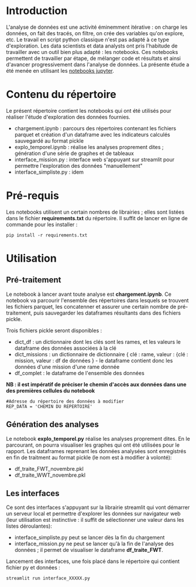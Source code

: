 # Introduction

L'analyse de données est une activité éminemment itérative : on charge les données, on fait des tracés, on filtre, on crée des variables qu'on explore, etc.
Le travail en script python classique n'est pas adapté à ce type d'exploration. Les data scientists et data analysts ont pris l'habitude de travailler avec un outil bien plus adapté : les notebooks.
Ces notebooks permettent de travailler par étape, de mélanger code et résultats et ainsi d'avancer progressivement dans l'analyse de données.
La présente étude a été menée en utilisant les [notebooks jupyter](https://jupyter.org/).


# Contenu du répertoire

Le présent répertoire contient les notebooks qui ont été utilisés pour réaliser l'étude d'exploration des données fournies.
* chargement.ipynb : parcours des répertoires contenant les fichiers parquet et création d'un dataframe avec les indicateurs calculés sauvegardé au format pickle
* explo_temporel.ipynb : réalise les analyses proprement dites ; génération d'une série de graphes et de tableaux
* interface_mission.py : interface web s'appuyant sur streamlit pour permettre l'exploration des données "manuellement"
* interface_simpliste.py : idem 

# Pré-requis

Les notebooks utilisent un certain nombres de librairies ; elles sont listées dans le fichier __requirements.txt__ du répertoire.
Il suffit de lancer en ligne de commande pour les installer :

    pip install -r requirements.txt

# Utilisation

## Pré-traitement

Le notebook à lancer avant toute analyse est __chargement.ipynb__.
Ce notebook va parcourir l'ensemble des répertoires dans lesquels se trouvent les fichiers parquet, les concatenner et assurer une certain nombre de pré-traitement, puis sauvegarder les dataframes résultants dans des fichiers pickle.

Trois fichiers pickle seront disponibles :
* dict_df : un dictionnaire dont les clés sont les rames, et les valeurs le dataframe des données associées à la clé
* dict_missions : un dictionnaire de dictionnaire { clé : rame, valeur : {clé : mission, valeur : df de données } - le dataframe contient donc les données d'une mission d'une rame donnée
* df_complet : le dataframe de l'ensemble des données

__NB : il est impératif de préciser le chemin d'accès aux données dans une des premières cellules du notebook__

    #Adresse du répertoire des données à modifier
    REP_DATA = 'CHEMIN DU REPERTOIRE'

## Génération des analyses

Le notebook __explo_temporel.py__ réalise les analyses proprement dites. En le parcourant, on pourra visualiser les graphes qui ont été utilisées pour le rapport.
Les dataframes reprenant les données analysées sont enregistrés en fin de traitment au format pickle (le nom est à modifier à volonté):
* df_traite_FWT_novembre.pkl
* df_traite_WWT_novembre.pkl


## Les interfaces

Ce sont des interfaces s'appuyant sur la librairie streamlit qui vont démarrer un serveur local et permettre d'explorer les données sur navigateur web (leur utilisation est instinctive : il suffit de sélectionner une valeur dans les listes déroulantes):
* interface_simpliste.py peut se lancer dès la fin du chargement
* interface_mission.py ne peut se lancer qu'à la fin de l'analyse des données ; il permet de visualiser le dataframe __df_traite_FWT__.

Lancement des interfaces, une fois placé dans le répertoire qui contient fichier py et données :

    streamlit run interface_XXXXX.py

